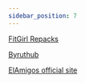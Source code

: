 ```yaml
---
sidebar_position: 7
---
```

[FitGirl Repacks](https://fitgirl-repacks.site/)

[Byruthub](https://byruthub.org/)

[ElAmigos official site](https://elamigos.site/)